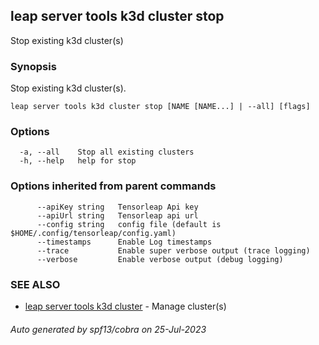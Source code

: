 ## leap server tools k3d cluster stop

Stop existing k3d cluster(s)

### Synopsis

Stop existing k3d cluster(s).

```
leap server tools k3d cluster stop [NAME [NAME...] | --all] [flags]
```

### Options

```
  -a, --all    Stop all existing clusters
  -h, --help   help for stop
```

### Options inherited from parent commands

```
      --apiKey string   Tensorleap Api key
      --apiUrl string   Tensorleap api url
      --config string   config file (default is $HOME/.config/tensorleap/config.yaml)
      --timestamps      Enable Log timestamps
      --trace           Enable super verbose output (trace logging)
      --verbose         Enable verbose output (debug logging)
```

### SEE ALSO

* [leap server tools k3d cluster](leap_server_tools_k3d_cluster.md)	 - Manage cluster(s)

###### Auto generated by spf13/cobra on 25-Jul-2023
